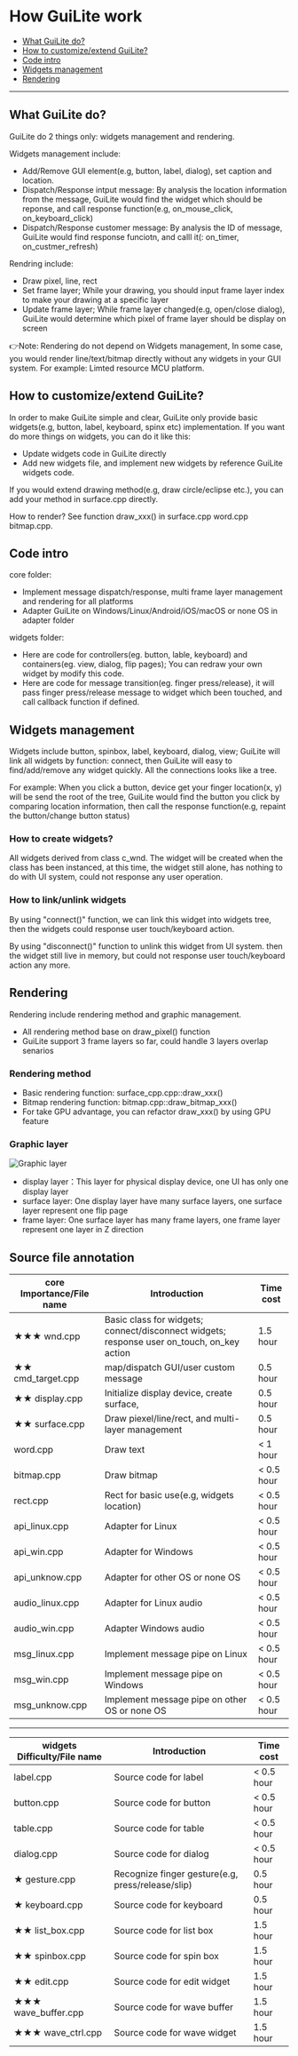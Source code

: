 # How GuiLite work
- [What GuiLite do?](#What-GuiLite-do-)
- [How to customize/extend GuiLite?](#How-to-customize/extend-GuiLite-)
- [Code intro](#Code-intro)
- [Widgets management](#Widgets-management)
- [Rendering](#Rendering)
***
## What GuiLite do?
GuiLite do 2 things only: widgets management and rendering.

Widgets management include:
- Add/Remove GUI element(e.g, button, label, dialog), set caption and location.
- Dispatch/Response intput message: By analysis the location information from the message, GuiLite would find the widget which should be reponse, and call response function(e.g, on_mouse_click, on_keyboard_click)
- Dispatch/Response customer message: By analysis the ID of message, GuiLite would find response funciotn, and calll it(: on_timer, on_custmer_refresh)

Rendring include:
- Draw pixel, line, rect
- Set frame layer; While your drawing, you should input frame layer index to make your drawing at a specific layer
- Update frame layer; While frame layer changed(e.g, open/close dialog), GuiLite would determine which pixel of frame layer should be display on screen

👉Note: Rendering do not depend on Widgets management, In some case, you would render line/text/bitmap directly without any widgets in your GUI system. For example: Limted resource MCU platform.

## How to customize/extend GuiLite?
In order to make GuiLite simple and clear, GuiLite only provide basic widgets(e.g, button, label, keyboard, spinx etc) implementation. If you want do more things on widgets, you can do it like this:
- Update widgets code in GuiLite directly
- Add new widgets file, and implement new widgets by reference GuiLite widgets code.

If you would extend drawing method(e.g, draw circle/eclipse etc.), you can add your method in surface.cpp directly.

How to render?
See function draw_xxx() in surface.cpp word.cpp bitmap.cpp.

## Code intro
core folder:
- Implement message dispatch/response, multi frame layer management and rendering for all platforms
- Adapter GuiLite on Windows/Linux/Android/iOS/macOS or none OS in adapter folder

widgets folder:
- Here are code for controllers(eg. button, lable, keyboard) and containers(eg. view, dialog, flip pages); You can redraw your own widget by modify this code.
- Here are code for message transition(eg. finger press/release), it will pass finger press/release message to widget which been touched, and call callback function if defined.

## Widgets management
Widgets include button, spinbox, label, keyboard, dialog, view; GuiLite will link all widgets by function: connect, then GuiLite will easy to find/add/remove any widget quickly. All the connections looks like a tree.

For example: When you click a button, device get your finger location(x, y) will be send the root of the tree, GuiLite would find the button you click by comparing location information, then call the response function(e.g, repaint the button/change button status)

### How to create widgets?
All widgets derived from class c_wnd. The widget will be created when the class has been instanced, at this time, the widget still alone, has nothing to do with UI system, could not response any user operation.

### How to link/unlink widgets
By using "connect()" function, we can link this widget into widgets tree, then the widgets could response user touch/keyboard action.

By using "disconnect()" function to unlink this widget from UI system. then the widget still live in memory, but could not response user touch/keyboard action any more.

## Rendering
Rendering include rendering method and graphic management.
- All rendering method base on draw_pixel() function
- GuiLite support 3 frame layers so far, could handle 3 layers overlap senarios

### Rendering method
- Basic rendering function: surface_cpp.cpp::draw_xxx()
- Bitmap rendering function: bitmap.cpp::draw_bitmap_xxx()
- For take GPU advantage, you can refactor draw_xxx() by using GPU feature

### Graphic layer
![Graphic layer](GraphicLayer.png)
- display layer：This layer for physical display device, one UI has only one display layer
- surface layer: One display layer have many surface layers, one surface layer represent one flip page
- frame layer: One surface layer has many frame layers, one frame layer represent one layer in Z direction

## Source file annotation
| core Importance/File name | Introduction | Time cost |
| --- | --- | --- |
| ★★★ wnd.cpp | Basic class for widgets; connect/disconnect widgets; response user on_touch, on_key action | 1.5 hour |
| ★★ cmd_target.cpp | map/dispatch GUI/user custom message | 0.5 hour |
| ★★ display.cpp | Initialize display device, create surface,  | 0.5 hour |
| ★★ surface.cpp| Draw piexel/line/rect, and multi-layer management | 0.5 hour |
| word.cpp | Draw text | < 1 hour |
| bitmap.cpp | Draw bitmap | < 0.5 hour |
| rect.cpp | Rect for basic use(e.g, widgets location) | < 0.5 hour |
| api_linux.cpp | Adapter for Linux | < 0.5 hour |
| api_win.cpp | Adapter for Windows | < 0.5 hour |
| api_unknow.cpp | Adapter for other OS or none OS | < 0.5 hour |
| audio_linux.cpp | Adapter for Linux audio | < 0.5 hour |
| audio_win.cpp | Adapter Windows audio | < 0.5 hour |
| msg_linux.cpp | Implement message pipe on Linux | < 0.5 hour |
| msg_win.cpp | Implement message pipe on Windows | < 0.5 hour |
| msg_unknow.cpp | Implement message pipe on other OS or none OS | < 0.5 hour |
***
| widgets Difficulty/File name | Introduction | Time cost |
| --- | --- | --- |
| label.cpp | Source code for label | < 0.5 hour |
| button.cpp | Source code for button | < 0.5 hour |
| table.cpp | Source code for table | < 0.5 hour |
| dialog.cpp | Source code for dialog | < 0.5 hour |
| ★ gesture.cpp | Recognize finger gesture(e.g, press/release/slip) | 0.5 hour |
| ★ keyboard.cpp | Source code for keyboard | 0.5 hour |
| ★★ list_box.cpp | Source code for list box | 1.5 hour |
| ★★ spinbox.cpp | Source code for spin box | 1.5 hour |
| ★★ edit.cpp | Source code for edit widget | 1.5 hour |
| ★★★ wave_buffer.cpp | Source code for wave buffer | 1.5 hour |
| ★★★ wave_ctrl.cpp | Source code for wave widget | 1.5 hour |
